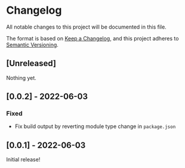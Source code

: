 # Changelog
All notable changes to this project will be documented in this file.

The format is based on [Keep a Changelog](https://keepachangelog.com/en/1.0.0/),
and this project adheres to [Semantic Versioning](https://semver.org/spec/v2.0.0.html).

## [Unreleased]

Nothing yet.

## [0.0.2] - 2022-06-03

### Fixed
- Fix build output by reverting module type change in `package.json`

## [0.0.1] - 2022-06-03

Initial release!
